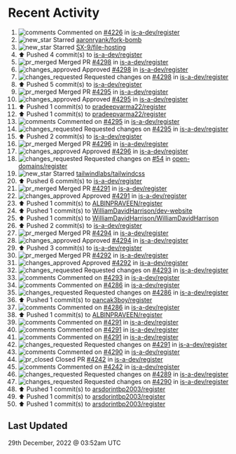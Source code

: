 # Recent Activity

<!--RECENT_ACTIVITY:start-->
1. ![comments](https://cdn.jsdelivr.net/gh/Readme-Workflows/Readme-Icons@main/icons/octicons/Comment.svg) Commented on [#4226](https://github.com/is-a-dev/register/pull/4226#issuecomment-1367050579) in [is-a-dev/register](https://github.com/is-a-dev/register)
2. ![new_star](https://cdn.jsdelivr.net/gh/Readme-Workflows/Readme-Icons@main/icons/octicons/StarredRepositoryYellow.svg) Starred [aaronryank/fork-bomb](https://github.com/aaronryank/fork-bomb)
3. ![new_star](https://cdn.jsdelivr.net/gh/Readme-Workflows/Readme-Icons@main/icons/octicons/StarredRepositoryYellow.svg) Starred [SX-9/file-hosting](https://github.com/SX-9/file-hosting)
4. ⬆️ Pushed 4 commit(s) to [is-a-dev/register](https://github.com/is-a-dev/register)
5. ![pr_merged](https://cdn.jsdelivr.net/gh/Readme-Workflows/Readme-Icons@main/icons/octicons/PullRequestMerged.svg) Merged PR [#4298](https://github.com/is-a-dev/register/pull/4298) in [is-a-dev/register](https://github.com/is-a-dev/register)
6. ![changes_approved](https://cdn.jsdelivr.net/gh/Readme-Workflows/Readme-Icons@main/icons/octicons/ApprovedChanges.svg) Approved [#4298](https://github.com/is-a-dev/register/pull/4298#pullrequestreview-1232087075) in [is-a-dev/register](https://github.com/is-a-dev/register)
7. ![changes_requested](https://cdn.jsdelivr.net/gh/Readme-Workflows/Readme-Icons@main/icons/octicons/RequestedChanges.svg) Requested changes on [#4298](https://github.com/is-a-dev/register/pull/4298#pullrequestreview-1232086266) in [is-a-dev/register](https://github.com/is-a-dev/register)
8. ⬆️ Pushed 5 commit(s) to [is-a-dev/register](https://github.com/is-a-dev/register)
9. ![pr_merged](https://cdn.jsdelivr.net/gh/Readme-Workflows/Readme-Icons@main/icons/octicons/PullRequestMerged.svg) Merged PR [#4295](https://github.com/is-a-dev/register/pull/4295) in [is-a-dev/register](https://github.com/is-a-dev/register)
10. ![changes_approved](https://cdn.jsdelivr.net/gh/Readme-Workflows/Readme-Icons@main/icons/octicons/ApprovedChanges.svg) Approved [#4295](https://github.com/is-a-dev/register/pull/4295#pullrequestreview-1232078598) in [is-a-dev/register](https://github.com/is-a-dev/register)
11. ⬆️ Pushed 1 commit(s) to [pradeepvarma22/register](https://github.com/pradeepvarma22/register)
12. ⬆️ Pushed 1 commit(s) to [pradeepvarma22/register](https://github.com/pradeepvarma22/register)
13. ![comments](https://cdn.jsdelivr.net/gh/Readme-Workflows/Readme-Icons@main/icons/octicons/Comment.svg) Commented on [#4295](https://github.com/is-a-dev/register/pull/4295#discussion_r1058652509) in [is-a-dev/register](https://github.com/is-a-dev/register)
14. ![changes_requested](https://cdn.jsdelivr.net/gh/Readme-Workflows/Readme-Icons@main/icons/octicons/RequestedChanges.svg) Requested changes on [#4295](https://github.com/is-a-dev/register/pull/4295#pullrequestreview-1232078338) in [is-a-dev/register](https://github.com/is-a-dev/register)
15. ⬆️ Pushed 2 commit(s) to [is-a-dev/register](https://github.com/is-a-dev/register)
16. ![pr_merged](https://cdn.jsdelivr.net/gh/Readme-Workflows/Readme-Icons@main/icons/octicons/PullRequestMerged.svg) Merged PR [#4296](https://github.com/is-a-dev/register/pull/4296) in [is-a-dev/register](https://github.com/is-a-dev/register)
17. ![changes_approved](https://cdn.jsdelivr.net/gh/Readme-Workflows/Readme-Icons@main/icons/octicons/ApprovedChanges.svg) Approved [#4296](https://github.com/is-a-dev/register/pull/4296#pullrequestreview-1232078222) in [is-a-dev/register](https://github.com/is-a-dev/register)
18. ![changes_requested](https://cdn.jsdelivr.net/gh/Readme-Workflows/Readme-Icons@main/icons/octicons/RequestedChanges.svg) Requested changes on [#54](https://github.com/open-domains/register/pull/54#pullrequestreview-1232078024) in [open-domains/register](https://github.com/open-domains/register)
19. ![new_star](https://cdn.jsdelivr.net/gh/Readme-Workflows/Readme-Icons@main/icons/octicons/StarredRepositoryYellow.svg) Starred [tailwindlabs/tailwindcss](https://github.com/tailwindlabs/tailwindcss)
20. ⬆️ Pushed 6 commit(s) to [is-a-dev/register](https://github.com/is-a-dev/register)
21. ![pr_merged](https://cdn.jsdelivr.net/gh/Readme-Workflows/Readme-Icons@main/icons/octicons/PullRequestMerged.svg) Merged PR [#4291](https://github.com/is-a-dev/register/pull/4291) in [is-a-dev/register](https://github.com/is-a-dev/register)
22. ![changes_approved](https://cdn.jsdelivr.net/gh/Readme-Workflows/Readme-Icons@main/icons/octicons/ApprovedChanges.svg) Approved [#4291](https://github.com/is-a-dev/register/pull/4291#pullrequestreview-1231563730) in [is-a-dev/register](https://github.com/is-a-dev/register)
23. ⬆️ Pushed 1 commit(s) to [ALBINPRAVEEN/register](https://github.com/ALBINPRAVEEN/register)
24. ⬆️ Pushed 1 commit(s) to [WilliamDavidHarrison/dev-website](https://github.com/WilliamDavidHarrison/dev-website)
25. ⬆️ Pushed 1 commit(s) to [WilliamDavidHarrison/WilliamDavidHarrison](https://github.com/WilliamDavidHarrison/WilliamDavidHarrison)
26. ⬆️ Pushed 2 commit(s) to [is-a-dev/register](https://github.com/is-a-dev/register)
27. ![pr_merged](https://cdn.jsdelivr.net/gh/Readme-Workflows/Readme-Icons@main/icons/octicons/PullRequestMerged.svg) Merged PR [#4294](https://github.com/is-a-dev/register/pull/4294) in [is-a-dev/register](https://github.com/is-a-dev/register)
28. ![changes_approved](https://cdn.jsdelivr.net/gh/Readme-Workflows/Readme-Icons@main/icons/octicons/ApprovedChanges.svg) Approved [#4294](https://github.com/is-a-dev/register/pull/4294#pullrequestreview-1231536280) in [is-a-dev/register](https://github.com/is-a-dev/register)
29. ⬆️ Pushed 3 commit(s) to [is-a-dev/register](https://github.com/is-a-dev/register)
30. ![pr_merged](https://cdn.jsdelivr.net/gh/Readme-Workflows/Readme-Icons@main/icons/octicons/PullRequestMerged.svg) Merged PR [#4292](https://github.com/is-a-dev/register/pull/4292) in [is-a-dev/register](https://github.com/is-a-dev/register)
31. ![changes_approved](https://cdn.jsdelivr.net/gh/Readme-Workflows/Readme-Icons@main/icons/octicons/ApprovedChanges.svg) Approved [#4292](https://github.com/is-a-dev/register/pull/4292#pullrequestreview-1231528278) in [is-a-dev/register](https://github.com/is-a-dev/register)
32. ![changes_requested](https://cdn.jsdelivr.net/gh/Readme-Workflows/Readme-Icons@main/icons/octicons/RequestedChanges.svg) Requested changes on [#4293](https://github.com/is-a-dev/register/pull/4293#pullrequestreview-1231527786) in [is-a-dev/register](https://github.com/is-a-dev/register)
33. ![comments](https://cdn.jsdelivr.net/gh/Readme-Workflows/Readme-Icons@main/icons/octicons/Comment.svg) Commented on [#4293](https://github.com/is-a-dev/register/pull/4293#discussion_r1058289983) in [is-a-dev/register](https://github.com/is-a-dev/register)
34. ![comments](https://cdn.jsdelivr.net/gh/Readme-Workflows/Readme-Icons@main/icons/octicons/Comment.svg) Commented on [#4286](https://github.com/is-a-dev/register/pull/4286#discussion_r1058289527) in [is-a-dev/register](https://github.com/is-a-dev/register)
35. ![changes_requested](https://cdn.jsdelivr.net/gh/Readme-Workflows/Readme-Icons@main/icons/octicons/RequestedChanges.svg) Requested changes on [#4286](https://github.com/is-a-dev/register/pull/4286#pullrequestreview-1231527156) in [is-a-dev/register](https://github.com/is-a-dev/register)
36. ⬆️ Pushed 1 commit(s) to [pancak3boy/register](https://github.com/pancak3boy/register)
37. ![comments](https://cdn.jsdelivr.net/gh/Readme-Workflows/Readme-Icons@main/icons/octicons/Comment.svg) Commented on [#4286](https://github.com/is-a-dev/register/pull/4286#issuecomment-1366589083) in [is-a-dev/register](https://github.com/is-a-dev/register)
38. ⬆️ Pushed 1 commit(s) to [ALBINPRAVEEN/register](https://github.com/ALBINPRAVEEN/register)
39. ![comments](https://cdn.jsdelivr.net/gh/Readme-Workflows/Readme-Icons@main/icons/octicons/Comment.svg) Commented on [#4291](https://github.com/is-a-dev/register/pull/4291#discussion_r1058287502) in [is-a-dev/register](https://github.com/is-a-dev/register)
40. ![comments](https://cdn.jsdelivr.net/gh/Readme-Workflows/Readme-Icons@main/icons/octicons/Comment.svg) Commented on [#4291](https://github.com/is-a-dev/register/pull/4291#discussion_r1058287376) in [is-a-dev/register](https://github.com/is-a-dev/register)
41. ![comments](https://cdn.jsdelivr.net/gh/Readme-Workflows/Readme-Icons@main/icons/octicons/Comment.svg) Commented on [#4291](https://github.com/is-a-dev/register/pull/4291#discussion_r1058287462) in [is-a-dev/register](https://github.com/is-a-dev/register)
42. ![changes_requested](https://cdn.jsdelivr.net/gh/Readme-Workflows/Readme-Icons@main/icons/octicons/RequestedChanges.svg) Requested changes on [#4291](https://github.com/is-a-dev/register/pull/4291#pullrequestreview-1231524174) in [is-a-dev/register](https://github.com/is-a-dev/register)
43. ![comments](https://cdn.jsdelivr.net/gh/Readme-Workflows/Readme-Icons@main/icons/octicons/Comment.svg) Commented on [#4290](https://github.com/is-a-dev/register/pull/4290#issuecomment-1366481549) in [is-a-dev/register](https://github.com/is-a-dev/register)
44. ![pr_closed](https://cdn.jsdelivr.net/gh/Readme-Workflows/Readme-Icons@main/icons/octicons/PullRequestClosed.svg) Closed PR [#4242](https://github.com/is-a-dev/register/pull/4242) in [is-a-dev/register](https://github.com/is-a-dev/register)
45. ![comments](https://cdn.jsdelivr.net/gh/Readme-Workflows/Readme-Icons@main/icons/octicons/Comment.svg) Commented on [#4242](https://github.com/is-a-dev/register/pull/4242#issuecomment-1366413323) in [is-a-dev/register](https://github.com/is-a-dev/register)
46. ![changes_requested](https://cdn.jsdelivr.net/gh/Readme-Workflows/Readme-Icons@main/icons/octicons/RequestedChanges.svg) Requested changes on [#4289](https://github.com/is-a-dev/register/pull/4289#pullrequestreview-1231273178) in [is-a-dev/register](https://github.com/is-a-dev/register)
47. ![changes_requested](https://cdn.jsdelivr.net/gh/Readme-Workflows/Readme-Icons@main/icons/octicons/RequestedChanges.svg) Requested changes on [#4290](https://github.com/is-a-dev/register/pull/4290#pullrequestreview-1231272599) in [is-a-dev/register](https://github.com/is-a-dev/register)
48. ⬆️ Pushed 1 commit(s) to [arsdorintbp2003/register](https://github.com/arsdorintbp2003/register)
49. ⬆️ Pushed 1 commit(s) to [arsdorintbp2003/register](https://github.com/arsdorintbp2003/register)
50. ⬆️ Pushed 1 commit(s) to [arsdorintbp2003/register](https://github.com/arsdorintbp2003/register)
<!--RECENT_ACTIVITY:end-->

## Last Updated
<!--RECENT_ACTIVITY:last_update-->
29th December, 2022 @ 03:52am UTC
<!--RECENT_ACTIVITY:last_update_end-->
